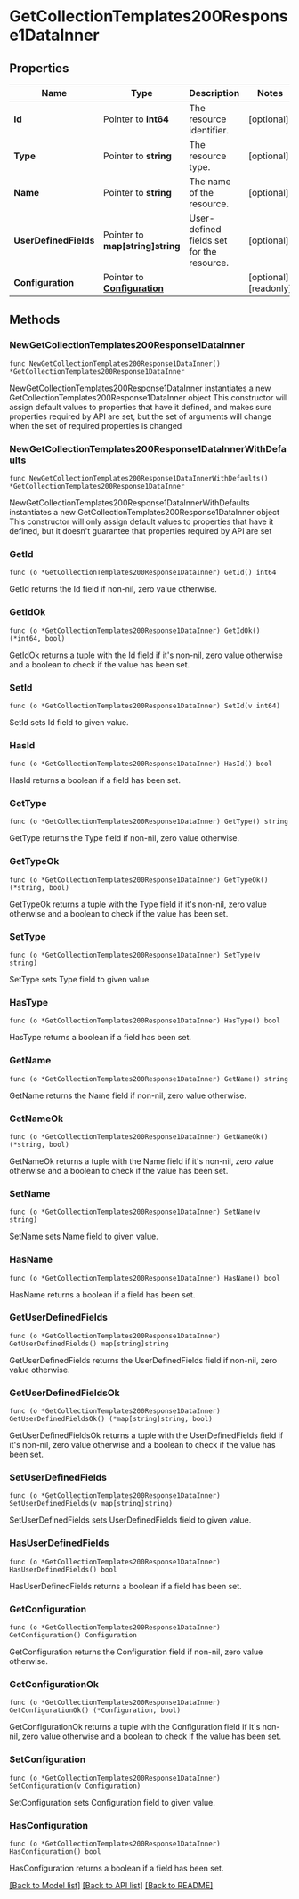 # GetCollectionTemplates200Response1DataInner

## Properties

Name | Type | Description | Notes
------------ | ------------- | ------------- | -------------
**Id** | Pointer to **int64** | The resource identifier. | [optional] 
**Type** | Pointer to **string** | The resource type. | [optional] 
**Name** | Pointer to **string** | The name of the resource. | [optional] 
**UserDefinedFields** | Pointer to **map[string]string** | User-defined fields set for the resource. | [optional] 
**Configuration** | Pointer to [**Configuration**](Configuration.md) |  | [optional] [readonly] 

## Methods

### NewGetCollectionTemplates200Response1DataInner

`func NewGetCollectionTemplates200Response1DataInner() *GetCollectionTemplates200Response1DataInner`

NewGetCollectionTemplates200Response1DataInner instantiates a new GetCollectionTemplates200Response1DataInner object
This constructor will assign default values to properties that have it defined,
and makes sure properties required by API are set, but the set of arguments
will change when the set of required properties is changed

### NewGetCollectionTemplates200Response1DataInnerWithDefaults

`func NewGetCollectionTemplates200Response1DataInnerWithDefaults() *GetCollectionTemplates200Response1DataInner`

NewGetCollectionTemplates200Response1DataInnerWithDefaults instantiates a new GetCollectionTemplates200Response1DataInner object
This constructor will only assign default values to properties that have it defined,
but it doesn't guarantee that properties required by API are set

### GetId

`func (o *GetCollectionTemplates200Response1DataInner) GetId() int64`

GetId returns the Id field if non-nil, zero value otherwise.

### GetIdOk

`func (o *GetCollectionTemplates200Response1DataInner) GetIdOk() (*int64, bool)`

GetIdOk returns a tuple with the Id field if it's non-nil, zero value otherwise
and a boolean to check if the value has been set.

### SetId

`func (o *GetCollectionTemplates200Response1DataInner) SetId(v int64)`

SetId sets Id field to given value.

### HasId

`func (o *GetCollectionTemplates200Response1DataInner) HasId() bool`

HasId returns a boolean if a field has been set.

### GetType

`func (o *GetCollectionTemplates200Response1DataInner) GetType() string`

GetType returns the Type field if non-nil, zero value otherwise.

### GetTypeOk

`func (o *GetCollectionTemplates200Response1DataInner) GetTypeOk() (*string, bool)`

GetTypeOk returns a tuple with the Type field if it's non-nil, zero value otherwise
and a boolean to check if the value has been set.

### SetType

`func (o *GetCollectionTemplates200Response1DataInner) SetType(v string)`

SetType sets Type field to given value.

### HasType

`func (o *GetCollectionTemplates200Response1DataInner) HasType() bool`

HasType returns a boolean if a field has been set.

### GetName

`func (o *GetCollectionTemplates200Response1DataInner) GetName() string`

GetName returns the Name field if non-nil, zero value otherwise.

### GetNameOk

`func (o *GetCollectionTemplates200Response1DataInner) GetNameOk() (*string, bool)`

GetNameOk returns a tuple with the Name field if it's non-nil, zero value otherwise
and a boolean to check if the value has been set.

### SetName

`func (o *GetCollectionTemplates200Response1DataInner) SetName(v string)`

SetName sets Name field to given value.

### HasName

`func (o *GetCollectionTemplates200Response1DataInner) HasName() bool`

HasName returns a boolean if a field has been set.

### GetUserDefinedFields

`func (o *GetCollectionTemplates200Response1DataInner) GetUserDefinedFields() map[string]string`

GetUserDefinedFields returns the UserDefinedFields field if non-nil, zero value otherwise.

### GetUserDefinedFieldsOk

`func (o *GetCollectionTemplates200Response1DataInner) GetUserDefinedFieldsOk() (*map[string]string, bool)`

GetUserDefinedFieldsOk returns a tuple with the UserDefinedFields field if it's non-nil, zero value otherwise
and a boolean to check if the value has been set.

### SetUserDefinedFields

`func (o *GetCollectionTemplates200Response1DataInner) SetUserDefinedFields(v map[string]string)`

SetUserDefinedFields sets UserDefinedFields field to given value.

### HasUserDefinedFields

`func (o *GetCollectionTemplates200Response1DataInner) HasUserDefinedFields() bool`

HasUserDefinedFields returns a boolean if a field has been set.

### GetConfiguration

`func (o *GetCollectionTemplates200Response1DataInner) GetConfiguration() Configuration`

GetConfiguration returns the Configuration field if non-nil, zero value otherwise.

### GetConfigurationOk

`func (o *GetCollectionTemplates200Response1DataInner) GetConfigurationOk() (*Configuration, bool)`

GetConfigurationOk returns a tuple with the Configuration field if it's non-nil, zero value otherwise
and a boolean to check if the value has been set.

### SetConfiguration

`func (o *GetCollectionTemplates200Response1DataInner) SetConfiguration(v Configuration)`

SetConfiguration sets Configuration field to given value.

### HasConfiguration

`func (o *GetCollectionTemplates200Response1DataInner) HasConfiguration() bool`

HasConfiguration returns a boolean if a field has been set.


[[Back to Model list]](../README.md#documentation-for-models) [[Back to API list]](../README.md#documentation-for-api-endpoints) [[Back to README]](../README.md)



